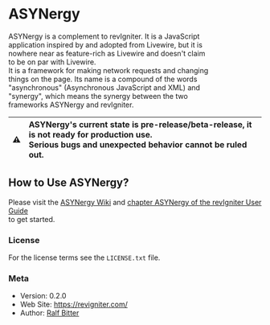 # ASYNergy

ASYNergy is a complement to revIgniter. It is a JavaScript  
application inspired by and adopted from Livewire, but it is  
nowhere near as feature-rich as Livewire and doesn't claim  
to be on par with Livewire.  
It is a framework for making network requests and changing  
things on the page. Its name is a compound of the words  
"asynchronous" (Asynchronous JavaScript and XML) and  
"synergy", which means the synergy between the two  
frameworks ASYNergy and revIgniter.     
  
| :warning: | **ASYNergy's current state is pre-release/beta-release, it is not ready for production use.** <br> Serious bugs and unexpected behavior cannot be ruled out. |
| - |:-|


## How to Use ASYNergy?

Please visit the [ASYNergy Wiki](https://github.com/revig/ASYNergy/wiki) and [chapter ASYNergy of the revIgniter User Guide](https://revigniter.com/userGuide/libraries/asynergy.html)  
to get started.  


### License
For the license terms see the `LICENSE.txt` file.  


### Meta

- Version: 0.2.0
- Web Site: https://revigniter.com/
- Author:  [Ralf Bitter](mailto:rabit@revigniter.com)
